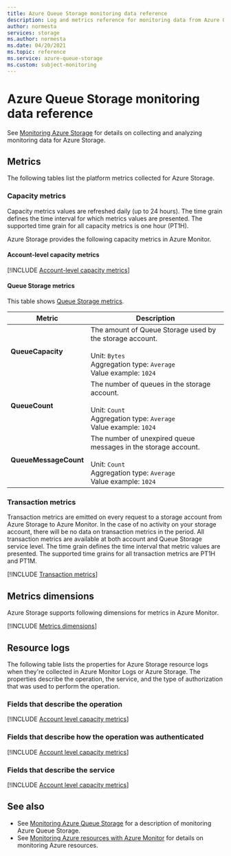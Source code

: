 ```yaml
---
title: Azure Queue Storage monitoring data reference
description: Log and metrics reference for monitoring data from Azure Queue Storage.
author: normesta
services: storage
ms.author: normesta
ms.date: 04/20/2021
ms.topic: reference
ms.service: azure-queue-storage
ms.custom: subject-monitoring
---
```


# Azure Queue Storage monitoring data reference

See [Monitoring Azure Storage](monitor-queue-storage.md) for details on collecting and analyzing monitoring data for Azure Storage.

## Metrics

The following tables list the platform metrics collected for Azure Storage.

### Capacity metrics

Capacity metrics values are refreshed daily (up to 24 hours). The time grain defines the time interval for which metrics values are presented. The supported time grain for all capacity metrics is one hour (PT1H).

Azure Storage provides the following capacity metrics in Azure Monitor.

#### Account-level capacity metrics

[!INCLUDE [Account-level capacity metrics](../../../includes/azure-storage-account-capacity-metrics.md)]

#### Queue Storage metrics

This table shows [Queue Storage metrics](../../azure-monitor/essentials/metrics-supported.md#microsoftstoragestorageaccountsqueueservices).

| Metric | Description |
| ------------------- | ----------------- |
| **QueueCapacity** | The amount of Queue Storage used by the storage account. <br><br> Unit: `Bytes` <br> Aggregation type: `Average` <br> Value example: `1024` |
| **QueueCount** | The number of queues in the storage account. <br><br> Unit: `Count` <br> Aggregation type: `Average` <br> Value example: `1024` |
| **QueueMessageCount** | The number of unexpired queue messages in the storage account. <br><br> Unit: `Count` <br> Aggregation type: `Average` <br> Value example: `1024` |

### Transaction metrics

Transaction metrics are emitted on every request to a storage account from Azure Storage to Azure Monitor. In the case of no activity on your storage account, there will be no data on transaction metrics in the period. All transaction metrics are available at both account and Queue Storage service level. The time grain defines the time interval that metric values are presented. The supported time grains for all transaction metrics are PT1H and PT1M.

[!INCLUDE [Transaction metrics](../../../includes/azure-storage-account-transaction-metrics.md)]

<a id="metrics-dimensions"></a>

## Metrics dimensions

Azure Storage supports following dimensions for metrics in Azure Monitor.

[!INCLUDE [Metrics dimensions](../../../includes/azure-storage-account-metrics-dimensions.md)]

<a id="resource-logs-preview"></a>

## Resource logs

The following table lists the properties for Azure Storage resource logs when they're collected in Azure Monitor Logs or Azure Storage. The properties describe the operation, the service, and the type of authorization that was used to perform the operation.

### Fields that describe the operation

[!INCLUDE [Account level capacity metrics](../../../includes/azure-storage-logs-properties-operation.md)]

### Fields that describe how the operation was authenticated

[!INCLUDE [Account level capacity metrics](../../../includes/azure-storage-logs-properties-authentication.md)]

### Fields that describe the service

[!INCLUDE [Account level capacity metrics](../../../includes/azure-storage-logs-properties-service.md)]

## See also

- See [Monitoring Azure Queue Storage](monitor-queue-storage.md) for a description of monitoring Azure Queue Storage.
- See [Monitoring Azure resources with Azure Monitor](../../azure-monitor/essentials/monitor-azure-resource.md) for details on monitoring Azure resources.
